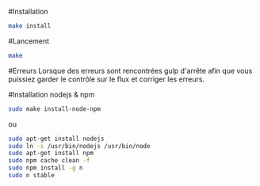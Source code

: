 #Installation

```bash
make install
```

#Lancement

```bash
make
```

#Erreurs
Lorsque des erreurs sont rencontrées gulp d'arrête afin que vous puissiez garder le contrôle sur le flux et corriger les erreurs.


#Installation nodejs & npm

```bash
sudo make install-node-npm
```

ou


```bash
sudo apt-get install nodejs
sudo ln -s /usr/bin/nodejs /usr/bin/node
sudo apt-get install npm
sudo npm cache clean -f
sudo npm install -g n
sudo n stable
```
